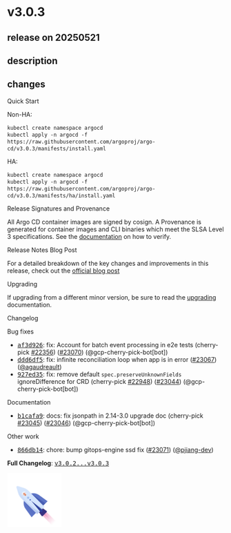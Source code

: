 # v3.0.3

## release on 20250521
## description
## changes
Quick Start

Non-HA:

    kubectl create namespace argocd
    kubectl apply -n argocd -f https://raw.githubusercontent.com/argoproj/argo-cd/v3.0.3/manifests/install.yaml

HA:

    kubectl create namespace argocd
    kubectl apply -n argocd -f https://raw.githubusercontent.com/argoproj/argo-cd/v3.0.3/manifests/ha/install.yaml

Release Signatures and Provenance

All Argo CD container images are signed by cosign. A Provenance is generated for container images and CLI binaries which meet the SLSA Level 3 specifications. See the <a href="https://argo-cd.readthedocs.io/en/stable/operator-manual/signed-release-assets" rel="nofollow">documentation</a> on how to verify.

Release Notes Blog Post

For a detailed breakdown of the key changes and improvements in this release, check out the <a href="https://blog.argoproj.io/argo-cd-v2-14-release-candidate-57a664791e2a" rel="nofollow">official blog post</a>

Upgrading

If upgrading from a different minor version, be sure to read the <a href="https://argo-cd.readthedocs.io/en/stable/operator-manual/upgrading/overview/" rel="nofollow">upgrading</a> documentation.

Changelog

Bug fixes

* <a class="commit-link" data-hovercard-type="commit" data-hovercard-url="https://github.com/argoproj/argo-cd/commit/af3d9266a868c7c25804d653dad15e2a05e8ec44/hovercard" href="https://github.com/argoproj/argo-cd/commit/af3d9266a868c7c25804d653dad15e2a05e8ec44"><tt>af3d926</tt></a>: fix: Account for batch event processing in e2e tests (cherry-pick <a class="issue-link js-issue-link" data-error-text="Failed to load title" data-id="2921835612" data-permission-text="Title is private" data-url="https://github.com/argoproj/argo-cd/issues/22356" data-hovercard-type="pull_request" data-hovercard-url="/argoproj/argo-cd/pull/22356/hovercard" href="https://github.com/argoproj/argo-cd/pull/22356">#22356</a>) (<a class="issue-link js-issue-link" data-error-text="Failed to load title" data-id="3078130284" data-permission-text="Title is private" data-url="https://github.com/argoproj/argo-cd/issues/23070" data-hovercard-type="pull_request" data-hovercard-url="/argoproj/argo-cd/pull/23070/hovercard" href="https://github.com/argoproj/argo-cd/pull/23070">#23070</a>) (@gcp-cherry-pick-bot[bot])
* <a class="commit-link" data-hovercard-type="commit" data-hovercard-url="https://github.com/argoproj/argo-cd/commit/ddd6df5d44ea5eaad8c309c5d74660df3ae9bc31/hovercard" href="https://github.com/argoproj/argo-cd/commit/ddd6df5d44ea5eaad8c309c5d74660df3ae9bc31"><tt>ddd6df5</tt></a>: fix: infinite reconciliation loop when app is in error (<a class="issue-link js-issue-link" data-error-text="Failed to load title" data-id="3077775343" data-permission-text="Title is private" data-url="https://github.com/argoproj/argo-cd/issues/23067" data-hovercard-type="pull_request" data-hovercard-url="/argoproj/argo-cd/pull/23067/hovercard" href="https://github.com/argoproj/argo-cd/pull/23067">#23067</a>) (<a class="user-mention notranslate" data-hovercard-type="user" data-hovercard-url="/users/agaudreault/hovercard" data-octo-click="hovercard-link-click" data-octo-dimensions="link_type:self" href="https://github.com/agaudreault">@agaudreault</a>)
* <a class="commit-link" data-hovercard-type="commit" data-hovercard-url="https://github.com/argoproj/argo-cd/commit/927ed3504e23b015ece64dafdc08156ed0c884df/hovercard" href="https://github.com/argoproj/argo-cd/commit/927ed3504e23b015ece64dafdc08156ed0c884df"><tt>927ed35</tt></a>: fix: remove default <code>spec.preserveUnknownFields</code> ignoreDifference for CRD (cherry-pick <a class="issue-link js-issue-link" data-error-text="Failed to load title" data-id="3058737143" data-permission-text="Title is private" data-url="https://github.com/argoproj/argo-cd/issues/22948" data-hovercard-type="pull_request" data-hovercard-url="/argoproj/argo-cd/pull/22948/hovercard" href="https://github.com/argoproj/argo-cd/pull/22948">#22948</a>) (<a class="issue-link js-issue-link" data-error-text="Failed to load title" data-id="3074253516" data-permission-text="Title is private" data-url="https://github.com/argoproj/argo-cd/issues/23044" data-hovercard-type="pull_request" data-hovercard-url="/argoproj/argo-cd/pull/23044/hovercard" href="https://github.com/argoproj/argo-cd/pull/23044">#23044</a>) (@gcp-cherry-pick-bot[bot])

Documentation

* <a class="commit-link" data-hovercard-type="commit" data-hovercard-url="https://github.com/argoproj/argo-cd/commit/b1cafa9d767bfe91a9a2ca2409be9b4712907ef7/hovercard" href="https://github.com/argoproj/argo-cd/commit/b1cafa9d767bfe91a9a2ca2409be9b4712907ef7"><tt>b1cafa9</tt></a>: docs: fix jsonpath in 2.14-3.0 upgrade doc (cherry-pick <a class="issue-link js-issue-link" data-error-text="Failed to load title" data-id="3074410749" data-permission-text="Title is private" data-url="https://github.com/argoproj/argo-cd/issues/23045" data-hovercard-type="pull_request" data-hovercard-url="/argoproj/argo-cd/pull/23045/hovercard" href="https://github.com/argoproj/argo-cd/pull/23045">#23045</a>) (<a class="issue-link js-issue-link" data-error-text="Failed to load title" data-id="3074475589" data-permission-text="Title is private" data-url="https://github.com/argoproj/argo-cd/issues/23046" data-hovercard-type="pull_request" data-hovercard-url="/argoproj/argo-cd/pull/23046/hovercard" href="https://github.com/argoproj/argo-cd/pull/23046">#23046</a>) (@gcp-cherry-pick-bot[bot])

Other work

* <a class="commit-link" data-hovercard-type="commit" data-hovercard-url="https://github.com/argoproj/argo-cd/commit/866db14e30624e62a23195008856e5df60bf7558/hovercard" href="https://github.com/argoproj/argo-cd/commit/866db14e30624e62a23195008856e5df60bf7558"><tt>866db14</tt></a>: chore: bump gitops-engine ssd fix (<a class="issue-link js-issue-link" data-error-text="Failed to load title" data-id="3078327158" data-permission-text="Title is private" data-url="https://github.com/argoproj/argo-cd/issues/23071" data-hovercard-type="pull_request" data-hovercard-url="/argoproj/argo-cd/pull/23071/hovercard" href="https://github.com/argoproj/argo-cd/pull/23071">#23071</a>) (<a class="user-mention notranslate" data-hovercard-type="user" data-hovercard-url="/users/pjiang-dev/hovercard" data-octo-click="hovercard-link-click" data-octo-dimensions="link_type:self" href="https://github.com/pjiang-dev">@pjiang-dev</a>)

<strong>Full Changelog</strong>: <a class="commit-link" href="https://github.com/argoproj/argo-cd/compare/v3.0.2...v3.0.3"><tt>v3.0.2...v3.0.3</tt></a>

<a href="https://argoproj.github.io/cd/" rel="nofollow"><img src="https://raw.githubusercontent.com/argoproj/argo-site/master/content/pages/cd/gitops-cd.png" width="25%" style="max-width: 100%;"></a>


